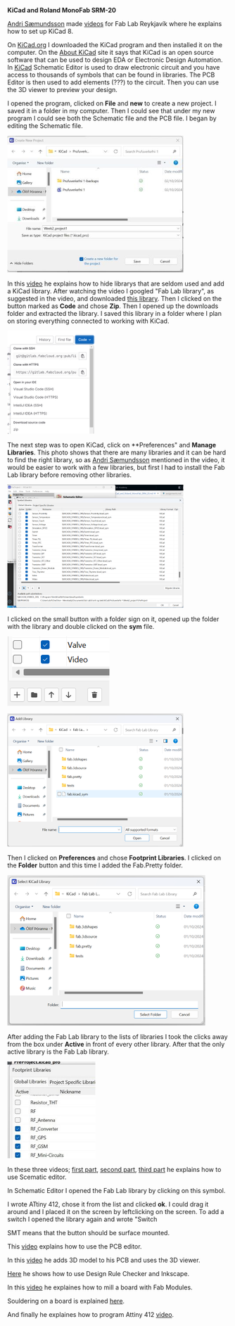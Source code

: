 
**KiCad and Roland MonoFab SRM-20**

[Andri Sæmundsson](https://fabacademy.org/2023/labs/akureyri/students/andri-semundsson/pages/aboutMe.html) made [videos](https://www.youtube.com/watch?v=iOPbk1W3X5k&list=PLs4ifnZzVJmqaSM1lsg68vPVtJxVNhVwV&index=1)  for Fab Lab Reykjavík where he explains how to set up KiCad 8. 

On [KiCad.org](hhttps://www.kicad.org/download/windows/) I downloaded the KiCad program and then installed it on the computer. On the [About KiCad](https://www.kicad.org/about/kicad/) site it says that KiCad is an open source software that can be used to design EDA or Electronic Design Automation. In [KiCad](https://www.kicad.org/) Schematic Editor is used to draw electronic circuit and you have access to thousands of symbols that can be found in libraries. The PCB Editor is then used to add elements (???) to the circuit. Then you can use the 3D viewer to preview your design. 

I opened the program, clicked on **File** and **new** to create a new project. I saved it in a folder in my computer. Then I could see that under my new program I could see both the Schematic file and the PCB file. I began by editing the Schematic file.

![NewProject](img/New_project_KiCad400x311.jpg)

In this [video](https://www.youtube.com/watch?v=ZeAAy6L8AB8&list=PLs4ifnZzVJmqaSM1lsg68vPVtJxVNhVwV&index=2) he explains how to hide librarys that are seldom used and add a KiCad library. After watching the video I googled "Fab Lab library", as suggested in the video, and downloaded [this library](https://gitlab.fabcloud.org/pub/libraries/electronics/kicad). Then I clicked on the button marked as **Code** and chose **Zip**. Then I opened up the downloads folder and extracted the library. I saved this library in a folder where I plan on storing everything connected to working with KiCad.

![DownloadingLibrary](img/DownloadingLibraryCodeZip_200x234.png)

The next step was to open KiCad, click on **Preferences" and **Manage Libraries**. This photo shows that there are many libraries and it can be hard to find the right library, so as [Andri Sæmundsson](https://fabacademy.org/2023/labs/akureyri/students/andri-semundsson/pages/aboutMe.html) mentioned in the video, it would be easier to work with a few libraries, but first I had to install the Fab Lab library before removing other libraries.

![Libraries](img/Libraries400x280.png)

I clicked on the small button with a folder sign on it, opened up the folder with the library and double clicked on the **sym** file.

![FolderSign](img/FolderSignToAddLibrary.png)

![Sym](img/Sym400x303.png)

Then I clicked on **Preferences** and chose **Footprint Libraries**. I clicked on the **Folder** button and this time I added the Fab.Pretty folder.

![Fab Pretty in Footprint Libraries](img/FabPrettyInFootprintLibraries400x342.png)


After adding the Fab Lab library to the lists of libraries I took the clicks away from the box under **Active** in front of every other library. After that the only active library is the Fab Lab library.

![Unclicking](img/UnclickingUnderActiveLibraries200x220.jpg)


In these three videos; [first part](https://www.youtube.com/watch?v=ZXyL5xjJb7w&list=PLs4ifnZzVJmqaSM1lsg68vPVtJxVNhVwV&index=3), [second part](https://www.youtube.com/watch?v=knyDOiUZNsc&list=PLs4ifnZzVJmqaSM1lsg68vPVtJxVNhVwV&index=4), [third part](https://www.youtube.com/watch?v=dM3h--A04W4&list=PLs4ifnZzVJmqaSM1lsg68vPVtJxVNhVwV&index=5) he explains how to use Scematic editor.

In Schematic Editor I opened the Fab Lab library by clicking on this symbol.


I wrote ATtiny 412, chose it from the list and clicked **ok**. I could drag it around and I placed it on the screen by leftclicking on the screen. To add a switch I opened the library again and wrote "Switch

SMT means that the button should be surface mounted.



This [video](https://www.youtube.com/watch?v=2oxuvwRuQNM&list=PLs4ifnZzVJmqaSM1lsg68vPVtJxVNhVwV&index=6) explains how to use the PCB editor.

In this [video](https://www.youtube.com/watch?v=ZeAAy6L8AB8&list=PLs4ifnZzVJmqaSM1lsg68vPVtJxVNhVwV&index=2) he adds 3D model to his PCB and uses the 3D viewer.

 [Here](https://www.youtube.com/watch?v=Tq6v1HqWmm0&list=PLs4ifnZzVJmqaSM1lsg68vPVtJxVNhVwV&index=8) he shows how to use Design Rule Checker and Inkscape.

In this [video](https://www.youtube.com/watch?v=zJNpHpuvNjk&list=PLs4ifnZzVJmqaSM1lsg68vPVtJxVNhVwV&index=9) he explaines how to mill a board with Fab Modules.

Souldering on a board is explained [here](https://www.youtube.com/watch?v=3f6FUTbL8kg&list=PLs4ifnZzVJmqaSM1lsg68vPVtJxVNhVwV&index=10).

And finally he explaines how to program Attiny 412 [video](hhttps://www.youtube.com/watch?v=So58u1hxy98&list=PLs4ifnZzVJmqaSM1lsg68vPVtJxVNhVwV&index=119).



